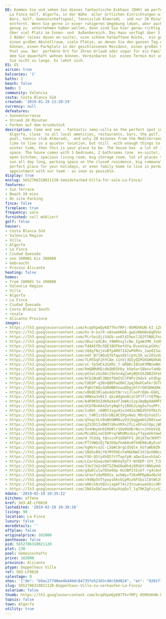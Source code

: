 ```yaml
---
DE: Kommen Sie und sehen Sie dieses fantastische Eckhaus (DHH) am perfekten Ort in
  La Finca Golf, Algorfa, in der Nähe  aller örtlichen Einrichtungen wie Restaurants,
  Bars, Golf, Gemeinschaftspool, Tennisclub Almoradi - und nur 20 Minuten  vom Mittelmeer
  entfernt. Wenn Sie gerne in einer ruhigeren Umgebung leben, aber auch im Winter
  genug zu  unternehmen haben wollen, dann sind Sie hier genau richtig. Das Haus verfügt
  über viel Platz im Innen- und  Außenbereich. Das Haus verfügt über 3 Schlafzimmer,
  2 Bäder (eines davon en-suite), eine schöne halboffene Küche,  ein geräumiges Wohnzimmer,
  einen großen Abstellraum, viele Plätze, an denen Sie den ganzen Tag die Sonne  genießen
  können, einen Parkplatz in der geschlossenen Residenz, einen großen Gemeinschaftsbereich
  Pool usw. Der  perfekte Ort für Ihren Urlaub oder sogar für ein Familienhaus, in
  dem Sie dauerhaft wohnen können. Vereinbaren Sie  einen Termin mit uns - warten
  Sie nicht zu lange. Es lohnt sich.
ES: ES
aircon: true
balconies: '1'
baths: 2
beach: false
beds: 3
community: Valencia
costa: Costa Blanca Süd
created: '2019-01-19 13:20:29'
currency: null
defeatures:
- Sonnenterrasse
- Strand 20 Minuten
- Parken auf dem Grundstück
description: Come and see - fantastic semi-villa on the perfect spot in La Finca Golf,
  Algorfa, close  to all local amenities, restaurants, bars, the golf, the communal
  pool, tennis club Almoradi,  and only 20 minutes from the Mediterranean. If you
  like to live in a quieter location, but still  with enough things to do, even in
  winter time, then this is your place to be. The house has  a lot of in- and outdoor
  space. The house comes with 3 bedrooms, 2 bathrooms (one  en-suite), a nice half
  open kitchen, spacious living room, big storage room, lot of places to  enjoy the
  sun all day long, parking space on the closed residence, big communal pool, etc.  The
  perfect place for your holidays, or even family home to live in permanently. Make  your
  appointment with our team - as soon as possible.
display: true
enslug: 5652786310021120-Semidetached-Villa-for-sale-La-Finca/
features:
- Sun Terrace
- Beach 20 mins
- On site Parking
finca: false
fireplace: true
frequency: sale
furnished: voll möbliert
golf: false
hauser:
- Costa Blanca Süd
- Valencia Region
- Villa
- Algorfa
- La Finca
- Ciudad Quesada
- von 100001 bis 200000
- Gebraucht
- Provinz Alicante
heating: false
homes:
- from 100001 to 200000
- Valencia Region
- Villa
- Algorfa
- La Finca
- Ciudad Quesada
- Costa Blanca South
- resale
- Alicante Province
images:
- https://lh3.googleusercontent.com/kcqdVpmQyK87ThvfRPj-05MGhKUN-kI_iZQnGCm7Nz0wthxEDVTPdx6e-lmtuXuiqudofcOvRJ0feFOpYBs=w640-rj-e30-l100
- https://lh3.googleusercontent.com/6s-9-Uu7X-vWzwekKDA-gwGzNbH8xQqDVkCyBpmsxsZFOOcYPB404Jk5mzgKAfCp4xYgpssAXWhpXGw54aw=w640-rj-e30-l100
- https://lh3.googleusercontent.com/PLrSoiQjiS4Gb-xx0l4IhwslJQJF5NBLFnAIijsOKQyN3gD0v3QteTc8tGsZIYvqx6tpG3pFk0ILpo1vd7yf=w640-rj-e30-l100
- https://lh3.googleusercontent.com/UDucreXLBs_YAW9VuylcBw_IgaWJM8_3sDFsh4pkvExXOMxo0sDCkhb00ZvD4Yrwky8Kn8SU10QOgJfZSJpW=w640-rj-e30-l100
- https://lh3.googleusercontent.com/TdAA5fDc5DE10GFbefdYq-DuxeVaLpGkhcTFBXV3E0YAIOam7OlEa8F7N3hmOcik8kmAgnW2KGU3iZeDRc8E=w640-rj-e30-l100
- https://lh3.googleusercontent.com/zQdgfNzjeuBTp4RO7I42wP6RUv_Jao0I3ax33LkIWJOA1YmWU18Dz64gRJGif7Ghc3NeI2268zxgSXWF1XOQ=w640-rj-e30-l100
- https://lh3.googleusercontent.com/emT_B7lWQzQ76TqwsKklCpVL5O_wc2OSvOoomleZ-SDV-immT0QwjcwgIyWO8l2cbKNcdA_0SPL11cIa7DIEYw=w640-rj-e30-l100
- https://lh3.googleusercontent.com/7LHtGqF2hYCAm_s1nVj3DIyQIMiKbWQdkAWgCP_qyZ1f2xgT9piAk8kBr_XcrBqMChqSLhjj5jNIJARrsm0=w640-rj-e30-l100
- https://lh3.googleusercontent.com/xC-fpSHCk2GXRz_7-bRBKcI02oKYMNneNU2FLw4lgAikAHH_tUaOWqbWEClgUpMO4v9RAh4MW3ua0e93Qgk=w640-rj-e30-l100
- https://lh3.googleusercontent.com/RmQBMdKEcdbQH0ShOy_bSm5erS8bnvfaHQeLoP1Jb2l3ieAldoHv2mZqZKat_Gw930xyPQef3w1Dy0ifIGmm=w640-rj-e30-l100
- https://lh3.googleusercontent.com/pGYwlzGcD6cI9vhn4q2aHjBQtUSZ0BZkFeEKKyIG82hOLJ469UuRTz8NWXAnxUAUs2kA206-35_HLVs0Mr8=w640-rj-e30-l100
- https://lh3.googleusercontent.com/8Cb1NuNl3NbXfOmIVClP8Pz29dxk_wtdhgA8gQU44ijB_B5fhpDw4WKyaRcw747IOUrdHE4cGEnzvHKr8m3y=w640-rj-e30-l100
- https://lh3.googleusercontent.com/C8E6P-q30vQBOfwU6KCJpq38whCwhkr3GTHJZbS5VmfqI_k6NsJxyi44whVs2hbDNKAO92kUCk5kgwHF5wQ=w640-rj-e30-l100
- https://lh3.googleusercontent.com/PqKnTAQcGUDHBBSnauDDgjDtYrO03DWUDWz85-6-GguTf7SYPHB4NjvL5yfkx8qLO7_12pxvE6161peAqh_m=w640-rj-e30-l100
- https://lh3.googleusercontent.com/v0bQE3RlaAsAGVtNrrviJlooPrEHo-EEKLfp6mVnLNwBkrYRtD8nPeHiHg0YfDFG1SwKJwYNsjc-OnYChfxo-Q=w640-rj-e30-l100
- https://lh3.googleusercontent.com/4RWzw3xNII-qki8dgboN1zCSP7flrtQTMpcxKQ5XQN0yO6xeQIOYZ-PpK48XqxnYqJ7PQIHGw8FavLXwpt8=w640-rj-e30-l100
- https://lh3.googleusercontent.com/A4R9K9XZdKOeXeXfJeWAj5zpJAqBpUA6MFBsaFVy6ByOmfZDzMxDTaCkpMFeLmqR_bDTI5yZy1EJftRy6x7J=w640-rj-e30-l100
- https://lh3.googleusercontent.com/UCbTNxKA4ZotyNqhfy1R6bJLmg5a7nuPPrJDBn53zEjRNss-qoLvA7h8f2Yqu1qrg6UovZvluXgD-0n0Np3D_A=w640-rj-e30-l100
- https://lh3.googleusercontent.com/Ix0bt_r80M7Jsgu91v3492a3NEd5FOTKsYoCr8e2oMlaMQiCD3FR2bYGLAyEe7XJcPVGMkrP3wfvAthIHxo=w640-rj-e30-l100
- https://lh3.googleusercontent.com/c_t4R1it65rUBi9C5PgxHeU_MOrQihsUJlcBwV3pur72mJBDV_zMfPZN2hdppAPBM_YBt4mTcT9ZW46-yqs=w640-rj-e30-l100
- https://lh3.googleusercontent.com/qYeqiVLV0oNhUWM8uy93jUqgpmbSZ08txw8vPmXWOIOsgHS8bDrkqTvZsdWXkA2nrMH0I-_9RiIMgXl4vaLGsA=w640-rj-e30-l100
- https://lh3.googleusercontent.com/g2S3U1IvDW3lU6uXRXv2fLLxEFxGlOpLjWbseMFSyXaqBKVGiFNbjO6B0MM5JS3Ki_txruuZD9VALnzlkxyW=w640-rj-e30-l100
- https://lh3.googleusercontent.com/SnxHmyUn9IHO8lr1Oe0GOKrNxrczhVeVxQi__6PtjQbYM0UUB2lE6nsakT8OVnQr1QJsG1cXVpCQyPqcE6te=w640-rj-e30-l100
- https://lh3.googleusercontent.com/McuKGLnoCEHPrqrWKOMuzGsyf7qyeUktmwbHk4gMdHb7IqyzR89k6wTBwaSA7uMRuRNvfxFEYs7ZV_W1ZNidrQ=w640-rj-e30-l100
- https://lh3.googleusercontent.com/H_7h3dq_tBnicnP1UEWTF3_dXjkTmc9hMTVocjAEINDA7sr5NwPkKCplQu3PAzDjIJOrzITsl_Nnlua9_E4u=w640-rj-e30-l100
- https://lh3.googleusercontent.com/P7JVWQzQjTWJEQwfkmA0v8fhHENAvByEvoV2FeQZiL94Uo2PMdB6tzVz6dw7DDpdX1B07s5QZQFyI-JU8er1kQ=w640-rj-e30-l100
- https://lh3.googleusercontent.com/hgNxYco2C-L5bWl8rgCd5Qle_kSfaWb9ZR-ZP7UK-R6eUVsvHpyNpmAe5pfkC7mP-aJqSPFU32Mde7hhSMVB=w640-rj-e30-l100
- https://lh3.googleusercontent.com/1BdGsBOjY0JMYDhEx54MAUNmC1XlQcH0NcA0Ow73IcTbrb8PlHwtXKYe_UtxWmAFoGtQAMfxLaNK_eDTfHgc=w640-rj-e30-l100
- https://lh3.googleusercontent.com/YXU-QStyXhQ57rYTopfpN-aDwcEavxhSaCvgfDOO1beuqYkKVjwczxsrbxv77HWhq0fBJHMKCywHgSgoH6hF=w640-rj-e30-l100
- https://lh3.googleusercontent.com/LCmr4IwacDmfnNhXqTpT7-WY8EP-1VY_TJLym9NQBz7B_qQh-7IxOzQ0SkhsXPSGYcT8LwJ6cBwGNx7HCtdu=w640-rj-e30-l100
- https://lh3.googleusercontent.com/33e7Jm2s9OTSZ9mU8wDhdj6RU6YrBNUyHddkhVH-SXNCKmY6soFu7WHtznamg-_twUPeoCqBmi3NunHS2Rs2=w640-rj-e30-l100
- https://lh3.googleusercontent.com/gdwECulw7DVw9dp-6UJBPz3Iskf-rg4cAvHOZHLMuS7Jc_i02OZflJ1BU4btXUSaLwbhMOTSImPNyviw8M8quw=w640-rj-e30-l100
- https://lh3.googleusercontent.com/aFanfzdoMXOSx_azbWyvf26xMP0pBadQzkR5vLKaxzChWqez187EyAdjXZZnFisRRXkPceTkNlNzvNNBUeU=w640-rj-e30-l100
- https://lh3.googleusercontent.com/v94Bp5nTtpwys6kvGCpMzz6FSbz1l8tWS3SjYubcfj1NwiVODWurB079HnKsL87Y2aRvU3rEPZISGG83hRlV=w640-rj-e30-l100
- https://lh3.googleusercontent.com/a6KcS8zVQ2vjagkF74i23tnumiwoGOicURV51nekcQ3P6H3dHiIP9mhlG16kLs5Js8rIcvBiGs-b8Rw8dqv2=w640-rj-e30-l100
- https://lh3.googleusercontent.com/2N43xQkCewrbXquXxpQv7_lq7OKZgFujvS2szU7WJJqgwZ11W3l0Wp_akbqgYhmqByE7AiFK7AlsLBiLE8zL=w640-rj-e30-l100
kdate: '2019-02-10 19:35:22'
kitchen: offene
kref: SH3-AE-LF0010
lastedited: '2019-02-18 10:38:16'
living: 90
location: La Finca
luxury: false
moredetails: ''
offplan: false
originalprice: 182000
penthouse: false
pid: 5652786310021120
plot: 230
pool: Gemeinschafts
price: 182000
province: Alicante
ptype: Doppelhaus Villa
ref: SH3-LF0010
salestage: 0
shas: '{"de": "b9ac27790ee4b494dc84735fe523d3c48c50d824", "en": "9201f7d58e2aba9f48fa9eea5664b56cb0c072e8"}'
slug: 5652786310021120-Doppelhaus-Villa-zu-verkaufen-La-Finca/
solarium: false
thumb: https://lh3.googleusercontent.com/kcqdVpmQyK87ThvfRPj-05MGhKUN-kI_iZQnGCm7Nz0wthxEDVTPdx6e-lmtuXuiqudofcOvRJ0feFOpYBs=w400-h240-n-rj-e30-l100
topsix: false
town: Algorfa
utility: true
---
```

